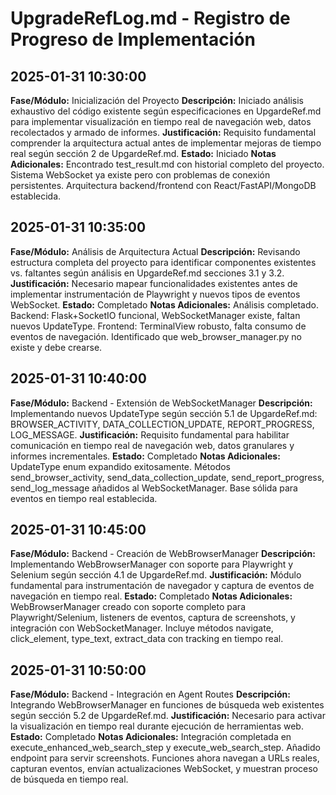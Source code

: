 # UpgradeRefLog.md - Registro de Progreso de Implementación

## 2025-01-31 10:30:00
**Fase/Módulo:** Inicialización del Proyecto
**Descripción:** Iniciado análisis exhaustivo del código existente según especificaciones en UpgardeRef.md para implementar visualización en tiempo real de navegación web, datos recolectados y armado de informes.
**Justificación:** Requisito fundamental comprender la arquitectura actual antes de implementar mejoras de tiempo real según sección 2 de UpgardeRef.md.
**Estado:** Iniciado
**Notas Adicionales:** Encontrado test_result.md con historial completo del proyecto. Sistema WebSocket ya existe pero con problemas de conexión persistentes. Arquitectura backend/frontend con React/FastAPI/MongoDB establecida.

## 2025-01-31 10:35:00
**Fase/Módulo:** Análisis de Arquitectura Actual
**Descripción:** Revisando estructura completa del proyecto para identificar componentes existentes vs. faltantes según análisis en UpgardeRef.md secciones 3.1 y 3.2.
**Justificación:** Necesario mapear funcionalidades existentes antes de implementar instrumentación de Playwright y nuevos tipos de eventos WebSocket.
**Estado:** Completado
**Notas Adicionales:** Análisis completado. Backend: Flask+SocketIO funcional, WebSocketManager existe, faltan nuevos UpdateType. Frontend: TerminalView robusto, falta consumo de eventos de navegación. Identificado que web_browser_manager.py no existe y debe crearse.

## 2025-01-31 10:40:00
**Fase/Módulo:** Backend - Extensión de WebSocketManager
**Descripción:** Implementando nuevos UpdateType según sección 5.1 de UpgardeRef.md: BROWSER_ACTIVITY, DATA_COLLECTION_UPDATE, REPORT_PROGRESS, LOG_MESSAGE.
**Justificación:** Requisito fundamental para habilitar comunicación en tiempo real de navegación web, datos granulares y informes incrementales.
**Estado:** Completado
**Notas Adicionales:** UpdateType enum expandido exitosamente. Métodos send_browser_activity, send_data_collection_update, send_report_progress, send_log_message añadidos al WebSocketManager. Base sólida para eventos en tiempo real establecida.

## 2025-01-31 10:45:00
**Fase/Módulo:** Backend - Creación de WebBrowserManager
**Descripción:** Implementando WebBrowserManager con soporte para Playwright y Selenium según sección 4.1 de UpgardeRef.md.
**Justificación:** Módulo fundamental para instrumentación de navegador y captura de eventos de navegación en tiempo real.
**Estado:** Completado
**Notas Adicionales:** WebBrowserManager creado con soporte completo para Playwright/Selenium, listeners de eventos, captura de screenshots, y integración con WebSocketManager. Incluye métodos navigate, click_element, type_text, extract_data con tracking en tiempo real.

## 2025-01-31 10:50:00
**Fase/Módulo:** Backend - Integración en Agent Routes
**Descripción:** Integrando WebBrowserManager en funciones de búsqueda web existentes según sección 5.2 de UpgardeRef.md.
**Justificación:** Necesario para activar la visualización en tiempo real durante ejecución de herramientas web.
**Estado:** Completado
**Notas Adicionales:** Integración completada en execute_enhanced_web_search_step y execute_web_search_step. Añadido endpoint para servir screenshots. Funciones ahora navegan a URLs reales, capturan eventos, envían actualizaciones WebSocket, y muestran proceso de búsqueda en tiempo real.